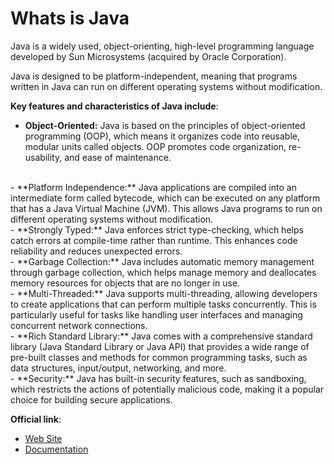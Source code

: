 # **Whats is Java**

Java is a widely used, object-orienting, high-level programming language developed by Sun Microsystems (acquired by Oracle Corporation).

Java is designed to be platform-independent, meaning that programs written in Java can run on different operating systems without modification.

__Key features and characteristics of Java include__:

- **Object-Oriented:** Java is based on the principles of object-oriented programming (OOP), which means it organizes code into reusable, modular units called objects. OOP promotes code organization, re-usability, and ease of maintenance.
<br>
- **Platform Independence:** Java applications are compiled into an intermediate form called bytecode, which can be executed on any platform that has a Java Virtual Machine (JVM). This allows Java programs to run on different operating systems without modification.
<br>
- **Strongly Typed:** Java enforces strict type-checking, which helps catch errors at compile-time rather than runtime. This enhances code reliability and reduces unexpected errors.
<br>
- **Garbage Collection:** Java includes automatic memory management through garbage collection, which helps manage memory and deallocates memory resources for objects that are no longer in use.
<br>
- **Multi-Threaded:** Java supports multi-threading, allowing developers to create applications that can perform multiple tasks concurrently. This is particularly useful for tasks like handling user interfaces and managing concurrent network connections.
<br>
- **Rich Standard Library:** Java comes with a comprehensive standard library (Java Standard Library or Java API) that provides a wide range of pre-built classes and methods for common programming tasks, such as data structures, input/output, networking, and more.
<br>
- **Security:** Java has built-in security features, such as sandboxing, which restricts the actions of potentially malicious code, making it a popular choice for building secure applications.


__Official link__:

- [Web Site](https://www.oracle.com/java/technologies/java8.html)
- [Documentation](https://docs.oracle.com/javase/8/docs/api/index.html)



